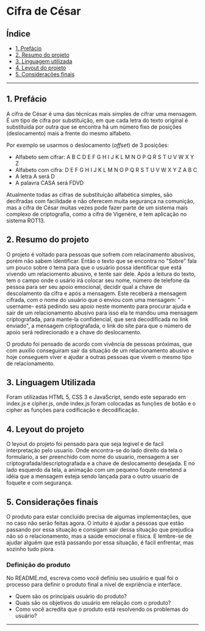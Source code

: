 # Cifra de César

## Índice

- [1. Prefácio](#1-prefácio)
- [2. Resumo do projeto](#2-resumo-do-projeto)
- [3. Linguagem utilizada](#3-objetivos-de-aprendizagem)
- [4. Leyout do projeto](#4-leyout-do-projeto)
- [5. Considerações finais](#5-considerações-finais)

---

## 1. Prefácio

A cifra de César é uma das técnicas mais simples de cifrar uma mensagem. É um
tipo de cifra por substituição, em que cada letra do texto original é
substituida por outra que se encontra há um número fixo de posições
(deslocamento) mais a frente do mesmo alfabeto.

Por exemplo se usarmos o deslocamento (_offset_) de 3 posições:

- Alfabeto sem cifrar: A B C D E F G H I J K L M N O P Q R S T U V W X Y Z
- Alfabeto com cifra: D E F G H I J K L M N O P Q R S T U V W X Y Z A B C
- A letra A será D
- A palavra CASA será FDVD

Atualmente todas as cifras de substituição alfabética simples, são decifradas
com facilidade e não oferecem muita segurança na comunição, mas a cifra de César
muitas vezes pode fazer parte de um sistema mais complexo de criptografia, como
a cifra de Vigenère, e tem aplicação no sistema ROT13.

## 2. Resumo do projeto

O projeto é voltado para pessoas que sofrem com relacinamento abusivos, porém não sabem identificar. Então o texto que se encontra no "Sobre" fala um pouco sobre o tema para que o usuário possa identificar que está vivendo um relaciomento abusivo, e tente sair dele. Após a leitura do texto, tem o campo onde o usário irá colocar seu nome, número de telefone da pessoa para ser seu apoio emocional, decidir qual a chave de descolamento da cifra e após a mensagem. Este receberá a mensagem cifrada, com o nome do usuário que o enviou com uma mensagem: " -username- está pedindo seu apoio neste momento para procurar ajuda e sair de um relacionamento abusivo para isso ela te mandou uma mensagem criptografada, para mante-la confidencial, que será decodificada no link enviado", a mensagem criptografada, o link do site para que o número de apoio será redirecionado e a chave do deslocamento.

O produto foi pensado de acordo com vivência de pessoas próximas, que com auxilio conseguiram sair da situação de um relacionamento abusivo e hoje conseguem viver e ajudar a outras pessoas que vivem o mesmo tipo de relacionamento.

## 3. Linguagem Utilizada

Foram utilizadas HTML 5, CSS 3 e JavaScript, sendo este separado em index.js e cipher.js, onde index.js foram colocadas as funções de botão e o cipher as funções para codificação e decodificação.

## 4. Leyout do projeto

O leyout do projeto foi pensado para que seja legivel e de facil interpretação pelo usuario. Onde encontra-se do lado direito da tela o formulario, a ser preenchido com nome do usuario, mensagem a ser criptografada/descriptografada e a chave de deslocamento desejada.
E no lado esquerdo da tela, a animação com um pequeno foqute remetend a idéia que a mensagem esteja sendo lançada para o outro usuario de foquete e com segurança.

## 5. Considerações finais

O produto para estar concluído precisa de algumas implementações, que no caso não serão feitas agora. O intuito é ajudar a pessoas que estão passando por essa situação e consigam sair dessa situação que prejudica não só o relacionamento, mas a saúde emocional e física. E lembre-se de ajudar alguém que está passando por essa situação, é facil enfrentar, mas sozinho tudo piora.

### Definição do produto

No README.md, escreva como você definiu seu usuário e qual foi o processo para
definir o produto final a nível de expriência e interface.

- Quem são os principais usuário do produto?
- Quais são os objetivos do usuário em relação com o produto?
- Como você acredita que o produto está resolvendo os problemas do usuário?

---
